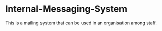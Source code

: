 # Internal-Messaging-System
This is a mailing system that can be used in an organisation among staff.
